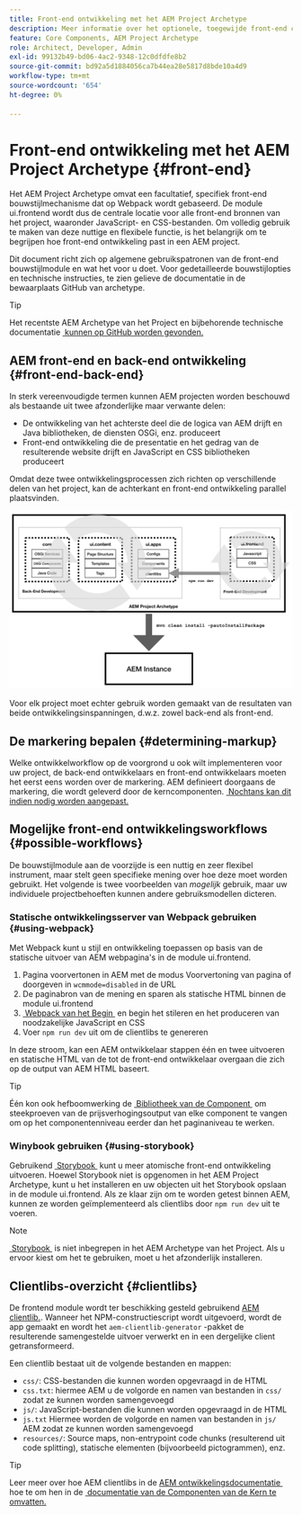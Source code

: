 ```yaml
---
title: Front-end ontwikkeling met het AEM Project Archetype
description: Meer informatie over het optionele, toegewijde front-end constructiemechanisme van de AEM Project Archetype op basis van Webpack.
feature: Core Components, AEM Project Archetype
role: Architect, Developer, Admin
exl-id: 99132b49-bd06-4ac2-9348-12c0dfdfe8b2
source-git-commit: bd92a5d1884056ca7b44ea28e5817d8bde10a4d9
workflow-type: tm+mt
source-wordcount: '654'
ht-degree: 0%

---
```



# Front-end ontwikkeling met het AEM Project Archetype {#front-end}

Het AEM Project Archetype omvat een facultatief, specifiek front-end bouwstijlmechanisme dat op Webpack wordt gebaseerd. De module ui.frontend wordt dus de centrale locatie voor alle front-end bronnen van het project, waaronder JavaScript- en CSS-bestanden. Om volledig gebruik te maken van deze nuttige en flexibele functie, is het belangrijk om te begrijpen hoe front-end ontwikkeling past in een AEM project.

Dit document richt zich op algemene gebruikspatronen van de front-end bouwstijlmodule en wat het voor u doet. Voor gedetailleerde bouwstijlopties en technische instructies, te zien gelieve de documentatie in de bewaarplaats GitHub van archetype.

>[!TIP]
>
>Het recentste AEM Archetype van het Project en bijbehorende technische documentatie [&#x200B; kunnen op GitHub worden gevonden.](https://github.com/adobe/aem-project-archetype)

## AEM front-end en back-end ontwikkeling {#front-end-back-end}

In sterk vereenvoudigde termen kunnen AEM projecten worden beschouwd als bestaande uit twee afzonderlijke maar verwante delen:

* De ontwikkeling van het achterste deel die de logica van AEM drijft en Java bibliotheken, de diensten OSGi, enz. produceert
* Front-end ontwikkeling die de presentatie en het gedrag van de resulterende website drijft en JavaScript en CSS bibliotheken produceert

Omdat deze twee ontwikkelingsprocessen zich richten op verschillende delen van het project, kan de achterkant en front-end ontwikkeling parallel plaatsvinden.

![&#x200B; front-end werkschemadiagram &#x200B;](/help/assets/front-end-flow.png)

Voor elk project moet echter gebruik worden gemaakt van de resultaten van beide ontwikkelingsinspanningen, d.w.z. zowel back-end als front-end.

## De markering bepalen {#determining-markup}

Welke ontwikkelworkflow op de voorgrond u ook wilt implementeren voor uw project, de back-end ontwikkelaars en front-end ontwikkelaars moeten het eerst eens worden over de markering. AEM definieert doorgaans de markering, die wordt geleverd door de kerncomponenten. [&#x200B; Nochtans kan dit indien nodig worden aangepast.](/help/developing/customizing.md#customizing-the-markup)

## Mogelijke front-end ontwikkelingsworkflows {#possible-workflows}

De bouwstijlmodule aan de voorzijde is een nuttig en zeer flexibel instrument, maar stelt geen specifieke mening over hoe deze moet worden gebruikt. Het volgende is twee voorbeelden van *mogelijk* gebruik, maar uw individuele projectbehoeften kunnen andere gebruiksmodellen dicteren.

### Statische ontwikkelingsserver van Webpack gebruiken {#using-webpack}

Met Webpack kunt u stijl en ontwikkeling toepassen op basis van de statische uitvoer van AEM webpagina&#39;s in de module ui.frontend.

1. Pagina voorvertonen in AEM met de modus Voorvertoning van pagina of doorgeven in `wcmmode=disabled` in de URL
1. De paginabron van de mening en sparen als statische HTML binnen de module ui.frontend
1. [&#x200B; Webpack van het Begin &#x200B;](#webpack-dev-server) en begin het stileren en het produceren van noodzakelijke JavaScript en CSS
1. Voer `npm run dev` uit om de clientlibs te genereren

In deze stroom, kan een AEM ontwikkelaar stappen één en twee uitvoeren en statische HTML van de tot de front-end ontwikkelaar overgaan die zich op de output van AEM HTML baseert.

>[!TIP]
>
>Één kon ook hefboomwerking de [&#x200B; Bibliotheek van de Component &#x200B;](https://adobe.com/go/aem_cmp_library) om steekproeven van de prijsverhogingsoutput van elke component te vangen om op het componentenniveau eerder dan het paginaniveau te werken.

### Winybook gebruiken {#using-storybook}

Gebruikend [&#x200B; Storybook &#x200B;](https://storybook.js.org) kunt u meer atomische front-end ontwikkeling uitvoeren. Hoewel Storybook niet is opgenomen in het AEM Project Archetype, kunt u het installeren en uw objecten uit het Storybook opslaan in de module ui.frontend. Als ze klaar zijn om te worden getest binnen AEM, kunnen ze worden geïmplementeerd als clientlibs door `npm run dev` uit te voeren.

>[!NOTE]
>
>[&#x200B; Storybook &#x200B;](https://storybook.js.org) is niet inbegrepen in het AEM Archetype van het Project. Als u ervoor kiest om het te gebruiken, moet u het afzonderlijk installeren.

## Clientlibs-overzicht {#clientlibs}

De frontend module wordt ter beschikking gesteld gebruikend [AEM clientlib.](https://experienceleague.adobe.com/docs/experience-manager-cloud-service/implementing/developing/full-stack/clientlibs.html?lang=nl-NL). Wanneer het NPM-constructiescript wordt uitgevoerd, wordt de app gemaakt en wordt het `aem-clientlib-generator` -pakket de resulterende samengestelde uitvoer verwerkt en in een dergelijke client getransformeerd.

Een clientlib bestaat uit de volgende bestanden en mappen:

* `css/`: CSS-bestanden die kunnen worden opgevraagd in de HTML
* `css.txt`: hiermee AEM u de volgorde en namen van bestanden in `css/` zodat ze kunnen worden samengevoegd
* `js/`: JavaScript-bestanden die kunnen worden opgevraagd in de HTML
* `js.txt` Hiermee worden de volgorde en namen van bestanden in `js/` AEM zodat ze kunnen worden samengevoegd
* `resources/`: Source maps, non-entrypoint code chunks (resulterend uit code splitting), statische elementen (bijvoorbeeld pictogrammen), enz.

>[!TIP]
>
>Leer meer over hoe AEM clientlibs in de [&#x200B; AEM ontwikkelingsdocumentatie &#x200B;](https://experienceleague.adobe.com/docs/experience-manager-cloud-service/implementing/developing/full-stack/clientlibs.html?lang=nl-NL) hoe te om hen in de [&#x200B; documentatie van de Componenten van de Kern te omvatten.](/help/developing/including-clientlibs.md)
